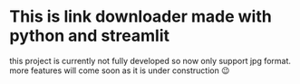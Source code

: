 # This is link downloader made with python and streamlit

this project is currently not fully developed so now only support 
jpg format. more features will come soon as it is under construction
😉